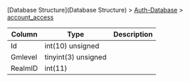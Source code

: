 [Database Structure](Database Structure) > [Auth-Database](Auth-Database) > [account_access](account_access)

Column | Type | Description
--- | --- | ---
Id | int(10) unsigned | 
Gmlevel | tinyint(3) unsigned | 
RealmID | int(11) | 
